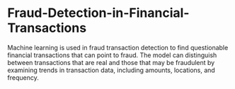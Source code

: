 # Fraud-Detection-in-Financial-Transactions
Machine learning is used in fraud transaction detection to find questionable financial transactions that can point to fraud. The model can distinguish between transactions that are real and those that may be fraudulent by examining trends in transaction data, including amounts, locations, and frequency. 
